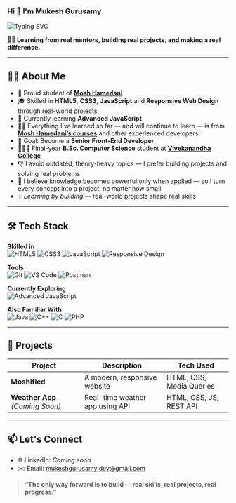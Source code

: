 ### Hi 👋 I'm Mukesh Gurusamy

![Typing SVG](https://readme-typing-svg.demolab.com?font=Fira+Code&pause=1000&center=true&vCenter=true&width=435&lines=Aspiring+Front-End+Developer;Skilled+in+HTML%2C+CSS%2C+JavaScript;Learning+by+building+real+projects)

**👨‍💻 Learning from real mentors, building real projects, and making a real difference.**

---

## 🙋‍♂️ About Me




- 🚀 Proud student of [**Mosh Hamedani**](https://www.codewithmosh.com)
- 🎓 Skilled in **HTML5**, **CSS3**, **JavaScript** and **Responsive Web Design** through real-world projects
- 🔭 Currently learning **Advanced JavaScript**
- 👨‍💻 Everything I’ve learned so far — and will continue to learn — is from [**Mosh Hamedani’s courses**](https://codewithmosh.com/courses) and other experienced developers
- 🎯 Goal: Become a **Senior Front-End Developer**
- 👨🏻‍🎓 Final-year **B.Sc. Computer Science** student at [**Vivekanandha College**](https://rkmvc.ac.in/)
- 👎 I avoid outdated, theory-heavy topics — I prefer building projects and solving real problems
- 🙏 I believe knowledge becomes powerful only when applied — so I turn every concept into a project, no matter how small
- 💡 *Learning by building* — real-world projects shape real skills

---

## 🛠️ Tech Stack

**Skilled in**  
  <img src="https://img.shields.io/badge/HTML5-E34F26?style=for-the-badge&logo=html5&logoColor=white" alt="HTML5"/>
  <img src="https://img.shields.io/badge/CSS3-1572B6?style=for-the-badge&logo=css3&logoColor=white" alt="CSS3"/>
  <img src="https://img.shields.io/badge/JavaScript-F7DF1E?style=for-the-badge&logo=javascript&logoColor=black" alt="JavaScript"/>
  <img src="https://img.shields.io/badge/Responsive%20Design-%E2%9C%85-green?style=for-the-badge" alt="Responsive Design"/>





**Tools**  
  <img src="https://img.shields.io/badge/Git-F05032?style=for-the-badge&logo=git&logoColor=white" alt="Git"/>
  <img src="https://img.shields.io/badge/VS--Code-007ACC?style=for-the-badge&logo=visual-studio-code&logoColor=white" alt="VS Code"/>
  <img src="https://img.shields.io/badge/Postman-FF6C37?style=for-the-badge&logo=postman&logoColor=white" alt="Postman"/>

**Currently Exploring**  
  <img src="https://img.shields.io/badge/Advanced%20JavaScript-F7DF1E?style=for-the-badge&logo=javascript&logoColor=black" alt="Advanced JavaScript"/>

**Also Familiar With**  
  <img src="https://img.shields.io/badge/Java-ED8B00?style=for-the-badge&logo=openjdk&logoColor=white" alt="Java"/>
  <img src="https://img.shields.io/badge/C++-00599C?style=for-the-badge&logo=c%2B%2B&logoColor=white" alt="C++"/>
  <img src="https://img.shields.io/badge/C-00599C?style=for-the-badge&logo=c&logoColor=white" alt="C"/>
  <img src="https://img.shields.io/badge/PHP-777BB4?style=for-the-badge&logo=php&logoColor=white" alt="PHP"/>

---

## 🔨 Projects

| Project               | Description                               | Tech Used                |
|------------------------|-------------------------------------------|--------------------------|
| **Moshified**          | A modern, responsive website              | HTML, CSS, Media Queries |
| **Weather App** *(Coming Soon)* | Real-time weather app using API   | HTML, CSS, JS, REST API  |


---

## 📫 Let's Connect

- 🌐 LinkedIn: *Coming soon*
- ✉️ Email: mukeshgurusamy.dev@gmail.com

> **“The only way forward is to build — real skills, real projects, real progress.”**





